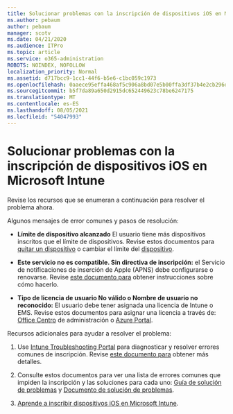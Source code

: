 ```yaml
---
title: Solucionar problemas con la inscripción de dispositivos iOS en Microsoft Intune
ms.author: pebaum
author: pebaum
manager: scotv
ms.date: 04/21/2020
ms.audience: ITPro
ms.topic: article
ms.service: o365-administration
ROBOTS: NOINDEX, NOFOLLOW
localization_priority: Normal
ms.assetid: d717bcc9-1cc1-44f6-b5e6-c1bc059c1973
ms.openlocfilehash: 0aaece95effa468af5c906a8bd07e5b00ffa3df37b4e2cb296d64108efec94e9
ms.sourcegitcommit: b5f7da89a650d2915dc652449623c78be6247175
ms.translationtype: MT
ms.contentlocale: es-ES
ms.lasthandoff: 08/05/2021
ms.locfileid: "54047993"
---
```

# <a name="troubleshoot-issues-with-enrolling-ios-devices-in-microsoft-intune"></a>Solucionar problemas con la inscripción de dispositivos iOS en Microsoft Intune

Revise los recursos que se enumeran a continuación para resolver el problema ahora. 
  
Algunos mensajes de error comunes y pasos de resolución:
  
- **Límite de dispositivo alcanzado** El usuario tiene más dispositivos inscritos que el límite de dispositivos. Revise estos documentos para [quitar un dispositivo](https://docs.microsoft.com/intune/devices-wipe) o cambiar el límite del [dispositivo](https://docs.microsoft.com/intune/enrollment-restrictions-set#set-device-limit-restrictions).
    
- **Este servicio no es compatible. Sin directiva de inscripción:** el Servicio de notificaciones de inserción de Apple (APNS) debe configurarse o renovarse. Revise [este documento para](https://docs.microsoft.com/intune/apple-mdm-push-certificate-get) obtener instrucciones sobre cómo hacerlo. 
    
- **Tipo de licencia de usuario No válido o Nombre de usuario no reconocido:** El usuario debe tener asignada una licencia de Intune o EMS. Revise estos documentos para asignar una licencia a través de: [Office Centro](https://docs.microsoft.com/intune/licenses-assign) de administración o [Azure Portal](https://docs.microsoft.com/azure/active-directory/license-users-groups).
    
Recursos adicionales para ayudar a resolver el problema:
  
1. Use [Intune Troubleshooting Portal](https://devicemanagement.microsoft.com/#blade/Microsoft_Intune_DeviceSettings/TroubleshootBlade) para diagnosticar y resolver errores comunes de inscripción. Revise [este documento para](https://docs.microsoft.com/intune/help-desk-operators) obtener más detalles. 
    
2. Consulte estos documentos para ver una lista de errores comunes que impiden la inscripción y las soluciones para cada uno: [Guía de solución de problemas](https://support.microsoft.com/help/4039809/troubleshooting-ios-device-enrollment-in-intune) y [Documento de solución de problemas](https://docs.microsoft.com/troubleshoot/mem/intune/troubleshoot-device-enrollment-in-intune).
    
3. [Aprende a inscribir dispositivos iOS en Microsoft Intune](https://docs.microsoft.com/intune/ios-enroll).
    

